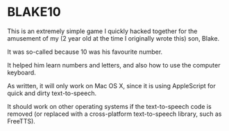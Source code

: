 BLAKE10
=======

This is an extremely simple game I quickly hacked together for the amusement of
my (2 year old at the time I originally wrote this) son, Blake.

It was so-called because 10 was his favourite number.

It helped him learn numbers and letters, and also how to use the computer
keyboard.

As written, it will only work on Mac OS X, since it is using AppleScript for
quick and dirty text-to-speech.

It should work on other operating systems if the text-to-speech code is removed
(or replaced with a cross-platform text-to-speech library, such as FreeTTS).

